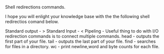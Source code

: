 Shell redirections commands.

I hope you will enlight your knowledge base with the the following shell redirectios comand below.

Standard output - >
Standard Input - <
Pipeling - Useful thing to do with I/O redirection commands is to connect multiple commands.
head - outputs the first part of your file.
tail - outputs the last part of your file.
find - searches for files in a directory.
wc - print newline,word and byte counts for each file.
